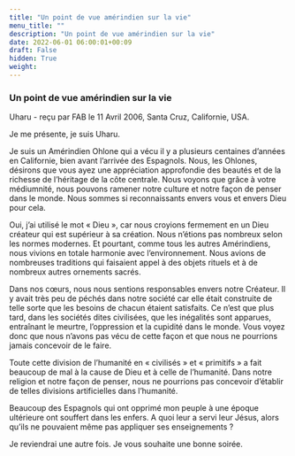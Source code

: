 ```yaml
---
title: "Un point de vue amérindien sur la vie"
menu_title: ""
description: "Un point de vue amérindien sur la vie"
date: 2022-06-01 06:00:01+00:09
draft: False
hidden: True
weight:
---
```

### Un point de vue amérindien sur la vie

Uharu - reçu par FAB le 11 Avril 2006, Santa Cruz, Californie, USA.

Je me présente, je suis Uharu.

Je suis un Amérindien Ohlone qui a vécu il y a plusieurs centaines d’années en Californie, bien avant l’arrivée des Espagnols. Nous, les Ohlones, désirons que vous ayez une appréciation approfondie des beautés et de la richesse de l’héritage de la côte centrale. Nous voyons que grâce à votre médiumnité, nous pouvons ramener notre culture et notre façon de penser dans le monde. Nous sommes si reconnaissants envers vous et envers Dieu pour cela.

Oui, j’ai utilisé le mot « Dieu », car nous croyions fermement en un Dieu créateur qui est supérieur à sa création. Nous n’étions pas nombreux selon les normes modernes. Et pourtant, comme tous les autres Amérindiens, nous vivions en totale harmonie avec l’environnement. Nous avions de nombreuses traditions qui faisaient appel à des objets rituels et à de nombreux autres ornements sacrés.

Dans nos cœurs, nous nous sentions responsables envers notre Créateur. Il y avait très peu de péchés dans notre société car elle était construite de telle sorte que les besoins de chacun étaient satisfaits. Ce n’est que plus tard, dans les sociétés dites civilisées, que les inégalités sont apparues, entraînant le meurtre, l’oppression et la cupidité dans le monde. Vous voyez donc que nous n’avons pas vécu de cette façon et que nous ne pourrions jamais concevoir de le faire.

Toute cette division de l’humanité en « civilisés » et « primitifs » a fait beaucoup de mal à la cause de Dieu et à celle de l’humanité. Dans notre religion et notre façon de penser, nous ne pourrions pas concevoir d’établir de telles divisions artificielles dans l’humanité.

Beaucoup des Espagnols qui ont opprimé mon peuple à une époque ultérieure ont souffert dans les enfers. A quoi leur a servi leur Jésus, alors qu’ils ne pouvaient même pas appliquer ses enseignements ?

Je reviendrai une autre fois. Je vous souhaite une bonne soirée.
